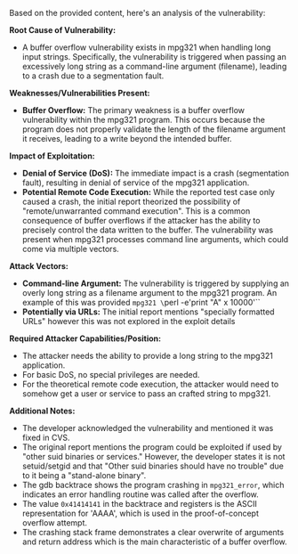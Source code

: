 Based on the provided content, here's an analysis of the vulnerability:

**Root Cause of Vulnerability:**
- A buffer overflow vulnerability exists in mpg321 when handling long input strings. Specifically, the vulnerability is triggered when passing an excessively long string as a command-line argument (filename), leading to a crash due to a segmentation fault.

**Weaknesses/Vulnerabilities Present:**
- **Buffer Overflow:** The primary weakness is a buffer overflow vulnerability within the mpg321 program. This occurs because the program does not properly validate the length of the filename argument it receives, leading to a write beyond the intended buffer.

**Impact of Exploitation:**
- **Denial of Service (DoS):** The immediate impact is a crash (segmentation fault), resulting in denial of service of the mpg321 application.
- **Potential Remote Code Execution:** While the reported test case only caused a crash, the initial report theorized the possibility of "remote/unwarranted command execution". This is a common consequence of buffer overflows if the attacker has the ability to precisely control the data written to the buffer. The vulnerability was present when mpg321 processes command line arguments, which could come via multiple vectors.

**Attack Vectors:**
- **Command-line Argument:** The vulnerability is triggered by supplying an overly long string as a filename argument to the mpg321 program. An example of this was provided `mpg321 \`perl -e'print "A" x 10000'\``
- **Potentially via URLs:** The initial report mentions "specially formatted URLs" however this was not explored in the exploit details

**Required Attacker Capabilities/Position:**
- The attacker needs the ability to provide a long string to the mpg321 application.
- For basic DoS, no special privileges are needed.
- For the theoretical remote code execution, the attacker would need to somehow get a user or service to pass an crafted string to mpg321.

**Additional Notes:**
- The developer acknowledged the vulnerability and mentioned it was fixed in CVS.
- The original report mentions the program could be exploited if used by "other suid binaries or services." However, the developer states it is not setuid/setgid and that "Other suid binaries should have no trouble" due to it being a "stand-alone binary".
- The gdb backtrace shows the program crashing in `mpg321_error`, which indicates an error handling routine was called after the overflow.
- The value `0x41414141` in the backtrace and registers is the ASCII representation for 'AAAA', which is used in the proof-of-concept overflow attempt.
- The crashing stack frame demonstrates a clear overwrite of arguments and return address which is the main characteristic of a buffer overflow.